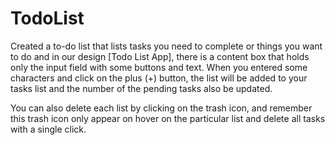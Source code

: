 # TodoList
Created a to-do list that lists tasks you need to complete or things you want to do and in our design [Todo List App], there is a content box that holds only the input field with some buttons and text. When you entered some characters and click on the plus (+) button, the list will be added to your tasks list and the number of the pending tasks also be updated.

You can also delete each list by clicking on the trash icon, and remember this trash icon only appear on hover on the particular list and delete all tasks with a single click.
